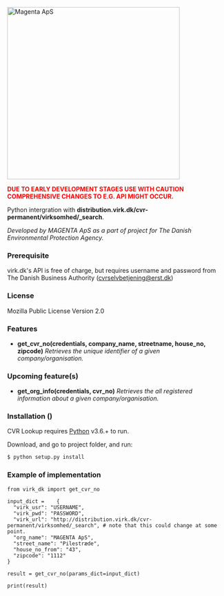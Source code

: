 <a href="https://magenta.dk" target="_blank">
  <img src="https://www.magenta.dk/wp-content/uploads/2019/03/cropped-magenta_logo-2.png" alt="Magenta ApS" width="400">
</a>

<b style='color:red'>DUE TO EARLY DEVELOPMENT STAGES USE WITH CAUTION COMPREHENSIVE CHANGES TO E.G. API MIGHT OCCUR.</b>

Python intergration with **distribution.virk.dk/cvr-permanent/virksomhed/_search**.

*Developed by MAGENTA ApS as a part of project for The Danish Environmental Protection Agency.*

### Prerequisite

virk.dk's API is free of charge, but requires username and password from The Danish Business Authority (cvrselvbetjening@erst.dk)

### License

Mozilla Public License Version 2.0

### Features

  - **get_cvr_no(credentials, company_name, streetname, house_no, zipcode)**
  *Retrieves the unique identifier of a given company/organisation.*

### Upcoming feature(s)

  - **get_org_info(credentials, cvr_no)**
  *Retrieves the all registered information about a given company/organisation.*

### Installation ()

CVR Lookup requires [Python](https://www.python.org/) v3.6.+ to run.

Download, and go to project folder, and run:

```sh
$ python setup.py install
```

### Example of implementation

```
from virk_dk import get_cvr_no

input_dict =	{
  "virk_usr": "USERNAME",
  "virk_pwd": "PASSWORD",
  "virk_url": "http://distribution.virk.dk/cvr-permanent/virksomhed/_search", # note that this could change at some point.
  "org_name": "MAGENTA ApS",
  "street_name": "Pilestræde",
  "house_no_from": "43",
  "zipcode": "1112"
}

result = get_cvr_no(params_dict=input_dict)

print(result)
```

